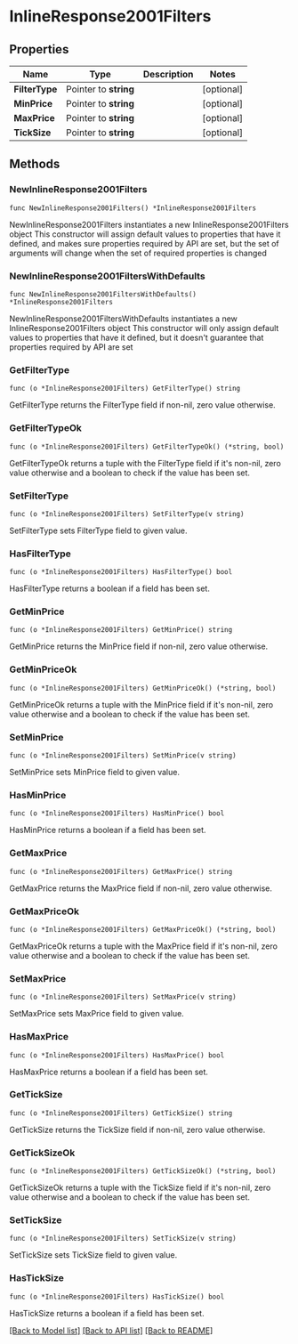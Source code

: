 # InlineResponse2001Filters

## Properties

Name | Type | Description | Notes
------------ | ------------- | ------------- | -------------
**FilterType** | Pointer to **string** |  | [optional] 
**MinPrice** | Pointer to **string** |  | [optional] 
**MaxPrice** | Pointer to **string** |  | [optional] 
**TickSize** | Pointer to **string** |  | [optional] 

## Methods

### NewInlineResponse2001Filters

`func NewInlineResponse2001Filters() *InlineResponse2001Filters`

NewInlineResponse2001Filters instantiates a new InlineResponse2001Filters object
This constructor will assign default values to properties that have it defined,
and makes sure properties required by API are set, but the set of arguments
will change when the set of required properties is changed

### NewInlineResponse2001FiltersWithDefaults

`func NewInlineResponse2001FiltersWithDefaults() *InlineResponse2001Filters`

NewInlineResponse2001FiltersWithDefaults instantiates a new InlineResponse2001Filters object
This constructor will only assign default values to properties that have it defined,
but it doesn't guarantee that properties required by API are set

### GetFilterType

`func (o *InlineResponse2001Filters) GetFilterType() string`

GetFilterType returns the FilterType field if non-nil, zero value otherwise.

### GetFilterTypeOk

`func (o *InlineResponse2001Filters) GetFilterTypeOk() (*string, bool)`

GetFilterTypeOk returns a tuple with the FilterType field if it's non-nil, zero value otherwise
and a boolean to check if the value has been set.

### SetFilterType

`func (o *InlineResponse2001Filters) SetFilterType(v string)`

SetFilterType sets FilterType field to given value.

### HasFilterType

`func (o *InlineResponse2001Filters) HasFilterType() bool`

HasFilterType returns a boolean if a field has been set.

### GetMinPrice

`func (o *InlineResponse2001Filters) GetMinPrice() string`

GetMinPrice returns the MinPrice field if non-nil, zero value otherwise.

### GetMinPriceOk

`func (o *InlineResponse2001Filters) GetMinPriceOk() (*string, bool)`

GetMinPriceOk returns a tuple with the MinPrice field if it's non-nil, zero value otherwise
and a boolean to check if the value has been set.

### SetMinPrice

`func (o *InlineResponse2001Filters) SetMinPrice(v string)`

SetMinPrice sets MinPrice field to given value.

### HasMinPrice

`func (o *InlineResponse2001Filters) HasMinPrice() bool`

HasMinPrice returns a boolean if a field has been set.

### GetMaxPrice

`func (o *InlineResponse2001Filters) GetMaxPrice() string`

GetMaxPrice returns the MaxPrice field if non-nil, zero value otherwise.

### GetMaxPriceOk

`func (o *InlineResponse2001Filters) GetMaxPriceOk() (*string, bool)`

GetMaxPriceOk returns a tuple with the MaxPrice field if it's non-nil, zero value otherwise
and a boolean to check if the value has been set.

### SetMaxPrice

`func (o *InlineResponse2001Filters) SetMaxPrice(v string)`

SetMaxPrice sets MaxPrice field to given value.

### HasMaxPrice

`func (o *InlineResponse2001Filters) HasMaxPrice() bool`

HasMaxPrice returns a boolean if a field has been set.

### GetTickSize

`func (o *InlineResponse2001Filters) GetTickSize() string`

GetTickSize returns the TickSize field if non-nil, zero value otherwise.

### GetTickSizeOk

`func (o *InlineResponse2001Filters) GetTickSizeOk() (*string, bool)`

GetTickSizeOk returns a tuple with the TickSize field if it's non-nil, zero value otherwise
and a boolean to check if the value has been set.

### SetTickSize

`func (o *InlineResponse2001Filters) SetTickSize(v string)`

SetTickSize sets TickSize field to given value.

### HasTickSize

`func (o *InlineResponse2001Filters) HasTickSize() bool`

HasTickSize returns a boolean if a field has been set.


[[Back to Model list]](../README.md#documentation-for-models) [[Back to API list]](../README.md#documentation-for-api-endpoints) [[Back to README]](../README.md)


